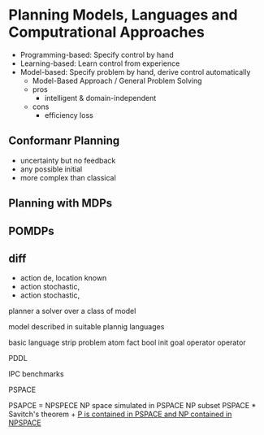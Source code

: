 # Planning Models, Languages and Computrational Approaches

+ Programming-based: Specify control by hand
+ Learning-based: Learn control from experience
+ Model-based: Specify problem by hand, derive control automatically
    * Model-Based Approach / General Problem Solving
    * pros
        - intelligent & domain-independent
    * cons
        - efficiency loss

## Conformanr Planning
+ uncertainty but no feedback
+ any possible initial
+ more complex than classical

## Planning with  MDPs

## POMDPs


## diff
+ action de, location known
+ action stochastic,
+ action stochastic,


planner 
a solver over a class of model

model described in suitable plannig languages


basic language
    strip
        problem
            atom  fact  bool
                init
                goal
            operator
        operator


PDDL

IPC
    benchmarks


PSPACE


PSAPCE = NPSPECE
    NP space simulated in PSPACE
    NP subset PSPACE
    * Savitch's theorem
    + [P is contained in PSPACE and NP contained in NPSPACE](https://math.stackexchange.com/questions/2182496/why-is-it-obvious-that-p-is-contained-in-pspace-and-np-contained-in-npspace)



